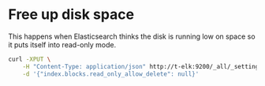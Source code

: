 # Free up disk space
This happens when Elasticsearch thinks the disk is running low on space so it puts itself into read-only mode.
```bash
curl -XPUT \
    -H "Content-Type: application/json" http://t-elk:9200/_all/_settings \
    -d '{"index.blocks.read_only_allow_delete": null}'
```